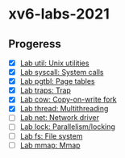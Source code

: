 # xv6-labs-2021

## Progeress

-   [x]  [Lab util: Unix utilities]()
-   [x]  [Lab syscall: System calls]()
-   [x]  [Lab pgtbl: Page tables]()
-   [x]  [Lab traps: Trap]()
-   [x]  [Lab cow: Copy-on-write fork]()
-   [x]  [Lab thread: Multithreading]()
-   [ ]  [Lab net: Network driver]()
-   [ ]  [Lab lock: Parallelism/locking]()
-   [ ]  [Lab fs: File system]()
-   [ ]  [Lab mmap: Mmap]()
